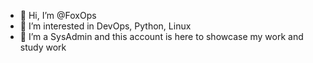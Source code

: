 - 👋 Hi, I’m @FoxOps
- 👀 I’m interested in DevOps, Python, Linux
- 🌱 I’m a SysAdmin and this account is here to showcase my work and study work


<!---
FoxOps/FoxOps is a ✨ special ✨ repository because its `README.md` (this file) appears on your GitHub profile.
You can click the Preview link to take a look at your changes.
--->
